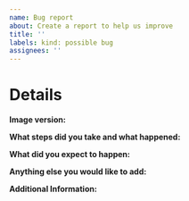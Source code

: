 ```yaml
---
name: Bug report
about: Create a report to help us improve
title: ''
labels: kind: possible bug
assignees: ''
---
```


# Details

**Image version:**

<!-- Note: This should be the docker image version you're referring to -->

**What steps did you take and what happened:**

<!-- Note: This should be a clear and concise description of what the bug is. -->

**What did you expect to happen:**

<!-- Note: This should be a clear and concise description of what you expected to happen. -->

**Anything else you would like to add:**

<!-- Note: Miscellaneous information that will assist in solving the issue. -->

**Additional Information:**

<!-- Note: Anything to give further context to the bug report. -->

